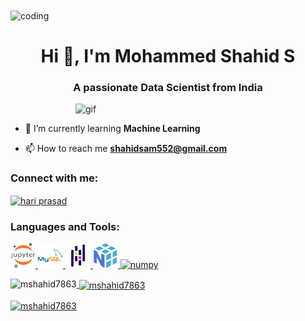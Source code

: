 <img align="center" alt="coding" width="4800" height="350" src="https://www.incimages.com/uploaded_files/image/1920x1080/getty_585776828_390554.jpg" height="30" width="40">
<h1 align="center">Hi 👋, I'm Mohammed Shahid S</h1>
<h3 align="center">A passionate Data Scientist from India</h3>

<img align="right" alt="gif" width="400" src="https://www.freecodecamp.org/news/content/images/2022/11/hire-full-stack-developers1546507474317-1.gif">

<p align="left"> <a href="https://twitter.com/" target="blank"><img src="https://img.shields.io/twitter/follow/?logo=twitter&style=for-the-badge" alt="" /></a> </p>

- 🌱 I’m currently learning **Machine Learning**

- 📫 How to reach me **shahidsam552@gmail.com**

<h3 align="left">Connect with me:</h3>
<p align="left">
<a href="https://www.linkedin.com/in/mohammed-shahid-s-20b1201a1/" target="blank"><img align="center" src="https://raw.githubusercontent.com/rahuldkjain/github-profile-readme-generator/master/src/images/icons/Social/linked-in-alt.svg" alt="hari prasad" height="30" width="40" /></a>
</p>

<h3 align="left">Languages and Tools:</h3>
<p align="left"> <a href="https://www.w3schools.com/python/" target="_blank" rel="noreferrer"> <img src="https://github.com/devicons/devicon/blob/master/icons/jupyter/jupyter-original-wordmark.svg" alt="python" width="40" height="40"/> </a> <a href="https://www.mysql.com/" target="_blank" rel="noreferrer"> <img src="https://raw.githubusercontent.com/devicons/devicon/master/icons/mysql/mysql-original-wordmark.svg" alt="mysql" width="40" height="40"/>  </a> <a href="https://www.pandas.com/" target="_blank" rel="noreferrer"> <img src="https://github.com/devicons/devicon/blob/master/icons/pandas/pandas-original.svg" alt="pandas" width="40" height="40"/> </a> <a href="https://www.numpy.com/" target="_blank" rel="noreferrer"> <img src="https://github.com/devicons/devicon/blob/master/icons/numpy/numpy-original.svg" alt="numpy" width="40" height="40"/>
</a> <a href="https://www.powerbi.com/" target="_blank" rel="noreferrer"> <img src="https://github.com/microsoft/PowerBI-Icons/blob/main/PNG/Power-BI.png" alt="numpy" width="40" height="40"/></p>

<p><img align="left" src="https://github-readme-stats.vercel.app/api/top-langs?username=mshahid7863&show_icons=true&locale=en&layout=compact" alt="mshahid7863" /></p>

<p>&nbsp;<img align="center" src="https://github-readme-stats.vercel.app/api?username=mshahid7863&show_icons=true&locale=en" alt="mshahid7863" /></p>

<p><img align="center" src="https://github-readme-streak-stats.herokuapp.com/?user=mshahid7863&" alt="mshahid7863" /></p>
